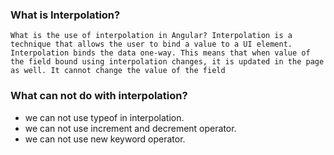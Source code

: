 ### What is Interpolation?
`What is the use of interpolation in Angular?
Interpolation is a technique that allows the user to bind a value to a UI element. Interpolation binds the data one-way. This means that when value of the field bound using interpolation changes, it is updated in the page as well. It cannot change the value of the field`

### What can not do with interpolation?
 - we can not use typeof in interpolation.
 - we can not use increment and decrement operator.
 - we can not use new keyword operator.
 
